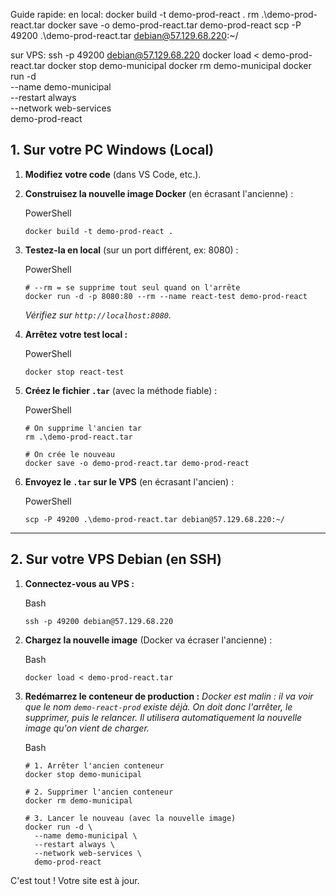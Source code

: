 Guide rapide:
en local:
docker build -t demo-prod-react .
rm .\demo-prod-react.tar
docker save -o demo-prod-react.tar demo-prod-react
scp -P 49200 .\demo-prod-react.tar debian@57.129.68.220:~/

sur VPS:
ssh -p 49200 debian@57.129.68.220
docker load < demo-prod-react.tar
docker stop demo-municipal
docker rm demo-municipal
docker run -d \
    --name demo-municipal \
    --restart always \
    --network web-services \
    demo-prod-react

## 1. Sur votre PC Windows (Local)

1.  **Modifiez votre code** (dans VS Code, etc.).
    
2.  **Construisez la nouvelle image Docker** (en écrasant l'ancienne) :
    
    PowerShell
    
    ```
    docker build -t demo-prod-react .
    
    ```
    
3.  **Testez-la en local** (sur un port différent, ex: 8080) :
    
    PowerShell
    
    ```
    # --rm = se supprime tout seul quand on l'arrête
    docker run -d -p 8080:80 --rm --name react-test demo-prod-react
    
    ```
    
    _Vérifiez sur `http://localhost:8080`._
    
4.  **Arrêtez votre test local :**
    
    PowerShell
    
    ```
    docker stop react-test
    
    ```
    
5.  **Créez le fichier `.tar`** (avec la méthode fiable) :
    
    PowerShell
    
    ```
    # On supprime l'ancien tar
    rm .\demo-prod-react.tar
    
    # On crée le nouveau
    docker save -o demo-prod-react.tar demo-prod-react
    
    ```
    
6.  **Envoyez le `.tar` sur le VPS** (en écrasant l'ancien) :
    
    PowerShell
    
    ```
    scp -P 49200 .\demo-prod-react.tar debian@57.129.68.220:~/
    
    ```
    

----------

## 2. Sur votre VPS Debian (en SSH)

1.  **Connectez-vous au VPS :**
    
    Bash
    
    ```
    ssh -p 49200 debian@57.129.68.220
    
    ```
    
2.  **Chargez la nouvelle image** (Docker va écraser l'ancienne) :
    
    Bash
    
    ```
    docker load < demo-prod-react.tar
    
    ```
    
3.  **Redémarrez le conteneur de production :** _Docker est malin : il va voir que le nom `demo-react-prod` existe déjà. On doit donc l'arrêter, le supprimer, puis le relancer. Il utilisera automatiquement la nouvelle image qu'on vient de charger._
    
    Bash
    
    ```
    # 1. Arrêter l'ancien conteneur
    docker stop demo-municipal
    
    # 2. Supprimer l'ancien conteneur
    docker rm demo-municipal
    
    # 3. Lancer le nouveau (avec la nouvelle image)
    docker run -d \
      --name demo-municipal \
      --restart always \
      --network web-services \
      demo-prod-react
    
    ```
    

C'est tout ! Votre site est à jour.